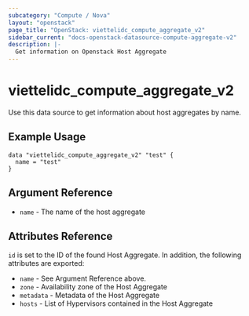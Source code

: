 ```yaml
---
subcategory: "Compute / Nova"
layout: "openstack"
page_title: "OpenStack: viettelidc_compute_aggregate_v2"
sidebar_current: "docs-openstack-datasource-compute-aggregate-v2"
description: |-
  Get information on Openstack Host Aggregate
---
```


# viettelidc\_compute\_aggregate\_v2

Use this data source to get information about host aggregates
by name.

## Example Usage

```hcl
data "viettelidc_compute_aggregate_v2" "test" {
  name = "test"
}
```

## Argument Reference

* `name` - The name of the host aggregate

## Attributes Reference

`id` is set to the ID of the found Host Aggregate. In addition, the
following attributes are exported:

* `name` - See Argument Reference above.
* `zone` - Availability zone of the Host Aggregate
* `metadata` - Metadata of the Host Aggregate
* `hosts` - List of Hypervisors contained in the Host Aggregate
